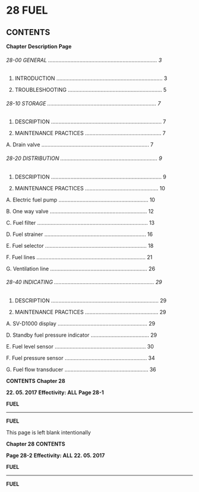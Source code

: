 # 28 FUEL

## CONTENTS

**Chapter** **Description** **Page**

###### 28-00 GENERAL ......................................................................... 3

1. INTRODUCTION ....................................................................... 3

2. TROUBLESHOOTING ............................................................... 5

###### 28-10 STORAGE ......................................................................... 7

1. DESCRIPTION .......................................................................... 7

2. MAINTENANCE PRACTICES ................................................... 7

A. Drain valve ........................................................................ 7

###### 28-20 DISTRIBUTION ................................................................. 9

1. DESCRIPTION .......................................................................... 9

2. MAINTENANCE PRACTICES ................................................. 10

A. Electric fuel pump ............................................................ 10

B. One way valve ................................................................. 12

C. Fuel filter .......................................................................... 13

D. Fuel strainer .................................................................... 16

E. Fuel selector .................................................................... 18

F. Fuel lines ......................................................................... 21

G. Ventilation line ................................................................. 26

###### 28-40 INDICATING ................................................................... 29

1. DESCRIPTION ........................................................................ 29

2. MAINTENANCE PRACTICES ................................................. 29

A. SV-D1000 display ............................................................ 29

D. Standby fuel pressure indicator ....................................... 29

E. Fuel level sensor ............................................................. 30

F. Fuel pressure sensor ....................................................... 34

G. Fuel flow transducer ........................................................ 36

**CONTENTS** **Chapter 28**

**22. 05. 2017** **Effectivity: ALL** **Page 28-1**


**FUEL**


-----

**FUEL**

This page is left blank intentionally

**Chapter 28** **CONTENTS**

**Page 28-2** **Effectivity: ALL** **22. 05. 2017**


**FUEL**


-----

**FUEL**


